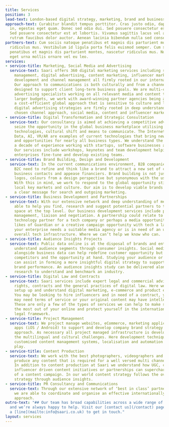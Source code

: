 ```yaml
---
title: Services
position: 3
lead-text: London-based digital strategy, marketing, brand and business development consultancy, delivering increased market awareness and growth for our clients.
approach-text: Curabitur blandit tempus porttitor. Cras justo odio, dapibus ac facilisis
  in, egestas eget quam. Donec sed odio dui. Sed posuere consectetur est at lobortis.
  Sed posuere consectetur est at lobortis. Vivamus sagittis lacus vel augue laoreet
  rutrum faucibus dolor auctor. Aenean lacinia bibendum nulla sed consectetur.
partners-text: Cum sociis natoque penatibus et magnis dis parturient montes, nascetur
  ridiculus mus. Vestibulum id ligula porta felis euismod semper. Cum sociis natoque
  penatibus et magnis dis parturient montes, nascetur ridiculus mus. Nullam quis risus
  eget urna mollis ornare vel eu leo.
services:
- service-title: Marketing, Social Media and Advertising
  service-text: Saari offers 360 digital marketing services including social media
    management, digital advertising, content marketing, influencer marketing, audience
    development and channel management all firmly rooted in our international dna.
    Our approach to communications is both culturally and from a channel perspective
    designed to support client long-term business goals. We are multi-channel digital
    advertising specialists working on all relevant media and content types. With
    larger budgets, we work with award-winning partner agencies being able to deliver
    a cost-efficient global approach that is sensitive to culture and language. Our
    digital advertising strategies are firmly rooted in deep understanding of SEO,
    chosen channel approach, social media, content and influencer marketing techniques.
- service-title: Digital Transformation and Strategic Consultation
  service-text: Our consultancy is aimed at achieving a competitive advantage and
    seize the opportunity in the global business marketplace utilising relevant digital
    technologies, cultural shift and means to communicate. The Internet of Things,
    Data, AI, VR/AR are examples of current technologies that bring new challenges
    and opportunities for nearly all business types. We understand the 360 with over
    a decade of experience working with startups, software businesses and brands.
    Our services include workshops, keynotes and team development helping brands and
    enterprises fine-tune and develop existing teams.
- service-title: Brand Building, Design and Development
  service-text: In the current communications environment, B2B companies alongside
    B2C need to refine and think like a brand to attract a new set of customers, buyers,
    business contacts and appease financiers. Brand building is not just the typography,
    logos, colours from a design perspective but synonymous with the user experience.
    With this in mind, we work to respond to the global opportunity still appreciating
    local key markets and culture. Our aim is to develop viable brands that deliver
    a clear message for search and outgoing marketing.
- service-title: Business Development and Partnerships
  service-text: With our extensive network and deep understanding of media, we are
    able to help you find, research and suggest potential partners to tackle this
    space at the top level. Our business development services include partnerships
    management, liaison and negotiation. A partnership could relate to finding a suitable
    technology partner for a tech company or perhaps a media opportunity with the
    likes of Guardian or a creative campaign opportunity with tech a la Spotify. Perhaps
    your enterprise needs a suitable media agency or is in need of an update to the
    overall tech infrastructure. Where we can’t help we know who can.
- service-title: Audience Insights Projects
  service-text: Public data online is at the disposal of brands and enterprises to
    understand audience segments through consumer insights. Social media insights
    alongside business data can help redefine customer opportunity but also study
    competitors and the opportunity at hand. Studying your audience or business segment
    can assist in forming a more insightful digital strategy to support sales and
    brand performance. An audience insights study can be delivered alongside wider
    research to understand and benchmark an industry.
- service-title: Digital Law and Contracts
  service-text: Saari services include expert legal and commercial advice in digital
    rights, contracts and the general practices of digital law. Here we know how to
    setup up and understand digital marketing, e-commerce and product environments.
    You may be looking to hire influencers and in need of a contract, your web environment
    may need terms of service or your original content may have intellectual property.
    These are only a few of the types of services we can help to make sure you make
    the most out of your online and protect yourself in the internationally complex
    legal framework.
- service-title: Project Management
  service-text: We project manage websites, eCommerce, marketing applications, cross-platform
    apps (iOS / Android) to support and develop company brand strategy and business
    approach. As necessary all project managed infrastructure is developed to match
    the multilingual and cultural challenges. Here development techniques such as
    customised content management systems, localisation and automation can come into
    play.
- service-title: Content Production
  service-text: We work with the best photographers, videographers and animators to
    produce any content that is required for a well versed multi channel campaign.
    In addition to content production at Saari we understand how UGC, crowdfunding,
    influencer driven content initiatives or partnerships can supercharge the delivery
    of a content campaign. In our world content strategy follows the overall brand
    strategy through audience insights.
- service-title: PR Consultancy and Communications
  service-text: Through our extensive network of ‘best in class’ partner companies,
    we are able to coordinate and organise an effective internationally focussed communications
    approach.
outro-text: "## Our team has broad capabilities across a wide range of industries
  and we’re always happy to help. Visit our [contact us](/contact) page or drop us
  a [line](mailto:info@saari.co.uk) to get in touch."
layout: services
---
```


